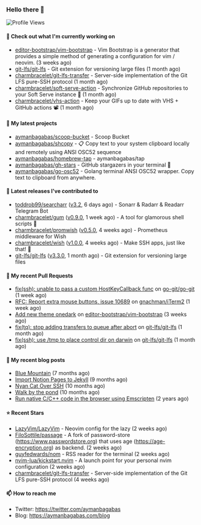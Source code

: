 ### Hello there 👋

![Profile Views](https://komarev.com/ghpvc/?username=aymanbagabas&label=PROFILE+VIEWS)

#### 👷 Check out what I'm currently working on

- [editor-bootstrap/vim-bootstrap](https://github.com/editor-bootstrap/vim-bootstrap) - Vim Bootstrap is a generator that provides a simple method of generating a configuration for vim / neovim. (3 weeks ago)
- [git-lfs/git-lfs](https://github.com/git-lfs/git-lfs) - Git extension for versioning large files (1 month ago)
- [charmbracelet/git-lfs-transfer](https://github.com/charmbracelet/git-lfs-transfer) - Server-side implementation of the Git LFS pure-SSH protocol (1 month ago)
- [charmbracelet/soft-serve-action](https://github.com/charmbracelet/soft-serve-action) - Synchronize GitHub repositories to your Soft Serve instance 🍦 (1 month ago)
- [charmbracelet/vhs-action](https://github.com/charmbracelet/vhs-action) - Keep your GIFs up to date with VHS &#43; GitHub actions 📽️ (1 month ago)

#### 🌱 My latest projects

- [aymanbagabas/scoop-bucket](https://github.com/aymanbagabas/scoop-bucket) - Scoop Bucket
- [aymanbagabas/shcopy](https://github.com/aymanbagabas/shcopy) - 📋 Copy text to your system clipboard locally and remotely using ANSI OSC52 sequence
- [aymanbagabas/homebrew-tap](https://github.com/aymanbagabas/homebrew-tap) - aymanbagabas/tap
- [aymanbagabas/gh-stars](https://github.com/aymanbagabas/gh-stars) - GitHub stargazers in your terminal 🌟
- [aymanbagabas/go-osc52](https://github.com/aymanbagabas/go-osc52) - Golang terminal ANSI OSC52 wrapper. Copy text to clipboard from anywhere.

#### 🔭 Latest releases I've contributed to

- [toddrob99/searcharr](https://github.com/toddrob99/searcharr) ([v3.2](https://github.com/toddrob99/searcharr/releases/tag/v3.2), 6 days ago) - Sonarr &amp; Radarr &amp; Readarr Telegram Bot
- [charmbracelet/gum](https://github.com/charmbracelet/gum) ([v0.9.0](https://github.com/charmbracelet/gum/releases/tag/v0.9.0), 1 week ago) - A tool for glamorous shell scripts 🎀
- [charmbracelet/promwish](https://github.com/charmbracelet/promwish) ([v0.5.0](https://github.com/charmbracelet/promwish/releases/tag/v0.5.0), 4 weeks ago) - Prometheus middleware for Wish
- [charmbracelet/wish](https://github.com/charmbracelet/wish) ([v1.0.0](https://github.com/charmbracelet/wish/releases/tag/v1.0.0), 4 weeks ago) - Make SSH apps, just like that! 💫
- [git-lfs/git-lfs](https://github.com/git-lfs/git-lfs) ([v3.3.0](https://github.com/git-lfs/git-lfs/releases/tag/v3.3.0), 1 month ago) - Git extension for versioning large files

#### 🔨 My recent Pull Requests

- [fix(ssh): unable to pass a custom HostKeyCallback func](https://github.com/go-git/go-git/pull/655) on [go-git/go-git](https://github.com/go-git/go-git) (1 week ago)
- [RFC: Report extra mouse buttons, issue 10689](https://github.com/gnachman/iTerm2/pull/481) on [gnachman/iTerm2](https://github.com/gnachman/iTerm2) (1 week ago)
- [Add new theme onedark](https://github.com/editor-bootstrap/vim-bootstrap/pull/425) on [editor-bootstrap/vim-bootstrap](https://github.com/editor-bootstrap/vim-bootstrap) (3 weeks ago)
- [fix(tq): stop adding transfers to queue after abort](https://github.com/git-lfs/git-lfs/pull/5230) on [git-lfs/git-lfs](https://github.com/git-lfs/git-lfs) (1 month ago)
- [fix(ssh): use /tmp to place control dir on darwin](https://github.com/git-lfs/git-lfs/pull/5223) on [git-lfs/git-lfs](https://github.com/git-lfs/git-lfs) (1 month ago)

#### 📜 My recent blog posts

- [Blue Mountain](https://aymanbagabas.com/blog/2022/06/02/blue-mountain.html) (7 months ago)
- [Import Notion Pages to Jekyll](https://aymanbagabas.com/blog/2022/03/29/import-notion-pages-to-jekyll.html) (9 months ago)
- [Nyan Cat Over SSH](https://aymanbagabas.com/blog/2022/03/25/nyan-cat-over-ssh.html) (10 months ago)
- [Walk by the pond](https://aymanbagabas.com/blog/2022/03/10/walk-by-the-pond.html) (10 months ago)
- [Run native C/C&#43;&#43; code in the browser using Emscripten](https://aymanbagabas.com/blog/2020/11/18/run-native-c-c&#43;&#43;-code-in-the-browser-using-emscripten.html) (2 years ago)

#### ⭐ Recent Stars

- [LazyVim/LazyVim](https://github.com/LazyVim/LazyVim) - Neovim config for the lazy (2 weeks ago)
- [FiloSottile/passage](https://github.com/FiloSottile/passage) - A fork of password-store (https://www.passwordstore.org) that uses age (https://age-encryption.org) as backend. (2 weeks ago)
- [guyfedwards/nom](https://github.com/guyfedwards/nom) - RSS reader for the terminal (2 weeks ago)
- [nvim-lua/kickstart.nvim](https://github.com/nvim-lua/kickstart.nvim) - A launch point for your personal nvim configuration (2 weeks ago)
- [charmbracelet/git-lfs-transfer](https://github.com/charmbracelet/git-lfs-transfer) - Server-side implementation of the Git LFS pure-SSH protocol (4 weeks ago)

#### 📫 How to reach me

- Twitter: https://twitter.com/aymanbagabas
- Blog: https://aymanbagabas.com/blog
